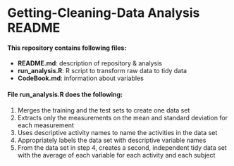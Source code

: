 Getting-Cleaning-Data Analysis README
=====================

#### This repository contains following files:

- **README.md**: description of repository & analysis
- **run_analysis.R**: R script to transform raw data to tidy data
- **CodeBook.md**: information about variables 




#### File run_analysis.R does the following:

1. Merges the training and the test sets to create one data set  
2. Extracts only the measurements on the mean and standard deviation for each measurement  
3. Uses descriptive activity names to name the activities in the data set  
4. Appropriately labels the data set with descriptive variable names  
5. From the data set in step 4, creates a second, independent tidy data set with the average of each variable for each activity and each subject  


